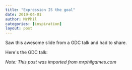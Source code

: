 ```yaml
---
title: "Expression IS the goal"
date: 2019-04-01
author: MrPhil
categories: [inspiration]
layout: post
---
```


Saw this awesome slide from a GDC talk and had to share.

Here's the GDC talk:

*Note: This post was imported from mrphilgames.com*